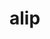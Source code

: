 # alip


<!--

Note: Create ubuntu 14.04, 16 does not have all apt-get packages yet


#### Step 1: Copy Site

# Deploy static-bak to fresh instance
./index.sh _deploy --target=ec2-54-145-164-143.compute-1.amazonaws.com
./signal.sh static-bak --target=ec2-54-145-164-143.compute-1.amazonaws.com

# Set up instance for copy
ssh ubuntu@ec2-54-145-164-143.compute-1.amazonaws.com
sudo -i
crontab -e
# comment out crons

# Edit config
cd /var/www/static-bak
vim config.local.sh
```
export SITE='www.danielcaesar.com'
export S3_BUCKET='xxx'
export S3_KEY_PREFIX='xxx'
```

# Run copy script
/var/www/static-bak/bin/update.sh

# Update nginx config server_name
vim /etc/nginx/sites-enabled/static-bak
# Also comment out all the fastcgi stuff
# Reload cnf
/etc/init.d/nginx reload

# View instance in browser, sanity check all good
wopen http://ec2-54-145-164-143.compute-1.amazonaws.com



#### Step 2: Download Files To Repo

# From instance:
tar -zcvf /tmp/alip.tar.gz /var/www/static-bak/sites/www.danielcaesar.com
# From local:
scp ubuntu@ec2-54-145-164-143.compute-1.amazonaws.com:/tmp/alip.tar.gz ~/Dropbox/Beachmint/alip/~alip.tar.gz



#### Step 3: Test Deployment

./index.sh _deploy --target=ec2-184-73-138-130.compute-1.amazonaws.com
./signal.sh alip --target=ec2-184-73-138-130.compute-1.amazonaws.com



#### Step 4: Localize

- Get links like /contact to work (nginx?)
- Replace FB + GA
- Replace references to danielcaesar.com


-->